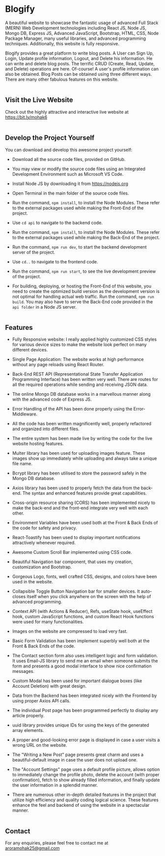 
# Blogify

A beautiful website to showcase the fantastic usage of advanced Full Stack (MERN) Web Development technologies including React JS, Node JS, Mongo DB, Express JS, Advanced JavaScript, Bootstrap, HTML, CSS, Node Package Manager, many useful libraries, and advanced programming techniques. Additionally, this website is fully responsive.

Blogify provides a great platform to write blog posts. A User can Sign Up, Login, Update profile information, Logout, and Delete his information. He can write and delete blog posts. The terrific CRUD (Create, Read, Update, and Delete) operations are here. Of-course! A user's profile information can also be obtained. Blog Posts can be obtained using three different ways. There are many other fabulous features on this website. <br><br>

## Visit the Live Website

Check out the highly attractive and interactive live website at https://bit.ly/mohak6 <br><br>

## Develop the Project Yourself

You can download and develop this awesome project yourself:
- Download all the source code files, provided on GitHub.

- You may view or modify the source code files using an Integrated Development Environment such as Microsoft VS Code.
- Install Node JS by downloading it from https://nodejs.org
- Open Terminal in the main folder of the source code files.
- Run the command, `npm install`, to install the Node Modules. These refer to the external packages used while making the Front-End of the project.
- Use `cd api` to navigate to the backend code.
- Run the command, `npm install`, to install the Node Modules. These refer to the external packages used while making the Back-End of the project.
- Run the command, `npm run dev`, to start the backend development server of the project.
- Use `cd..` to navigate to the frontend code.
- Run the command, `npm run start`, to see the live development preview of the project.
- For building, deploying, or hosting the Front-End of this website, you need to create the optimized build version as the development version is not optimal for handling actual web traffic. Run the command, `npm run build`. You may also have to serve the Back-End code provided in the  `api folder` in a Node JS server.<br><br>

## Features

- Fully Responsive website: I really applied highly customized CSS styles for various device sizes to make the website look perfect on many different devices.

- Single Page Application: The website works at high performance without any page reloads using React Router.
- Back-End REST API (Representational State Transfer Application Programming Interface) has been written very well. There are routes for all the required operations while sending and receiving JSON data. 
- The online Mongo DB database works in a marvellous manner along with the advanced code of Express JS.
- Error Handling of the API has been done properly using the Error-Middleware.
- All the code has been written magnificently well, properly refactored and organized into different files.
- The entire system has been made live by writing the code for the live website hosting features.
- Multer library has been used for uploading images feature. These images show up immediately while uploading and always take a unique file name.
- Bcrypt library has been utilised to store the password safely in the Mongo DB database.
- Axios library has been used to properly fetch the data from the back-end. The syntax and enhanced features provide great capabilities.
- Cross-origin resource sharing (CORS) has been implemented nicely to make the back-end and the front-end integrate very well with each other.
- Environment Variables have been used both at the Front & Back Ends of the code for safety and privacy.
- React-Toastify has been used to display important notifications attractively whenever required.
- Awesome Custom Scroll Bar implemented using CSS code.
- Beautiful Navigation bar component, that uses my creation, customization and Bootstrap.
- Gorgeous Logo, fonts, well crafted CSS, designs, and colors have been used in the website.
- Collapsible Toggle Button Navigation bar for smaller devices. It auto-closes itself when you click anywhere on the screen with the help of advanced programming.
- Context API (with Actions & Reducer), Refs, useState hook, useEffect hook, custom JavaScript functions, and custom React Hook functions were used for many functionalities.
- Images on the website are compressed to load very fast.
- Basic Form Validation has been implement superbly well both at the Front & Back Ends of the code.
- The Contact section form also uses intelligent logic and form validation. It uses Email-JS library to send me an email when someone submits the form and presents a good modal interface to show nice confirmation messages.
- Custom Modal has been used for important dialogue boxes (like Account Deletion) with great design.
- Data from the Backend has been integrated nicely with the Frontend by using proper Axios API calls.
- The individual Post page has been programmed perfectly to display any article properly.
- uuid library provides unique IDs for using the keys of the generated array elements.
- A proper and good-looking error page is displayed in case a user visits a wrong URL on the website.
- The "Writing a New Post" page presents great charm and uses a beautiful-default image in case the user does not upload one.
- The "Account Settings" page uses a default profile picture, allows option to immediately change the profile photo, delete the account (with proper confirmation), fetch to show already filled information, and finally update the user information in a splendid manner.
- There are numerous other in-depth detailed features in the project that utilize high efficiency and quality coding logical science. These features enhance the feel and backend of using the website in a spectacular manner.<br><br>

## Contact
For any enquiries, please feel free to contact me at aroramohak25@gmail.com